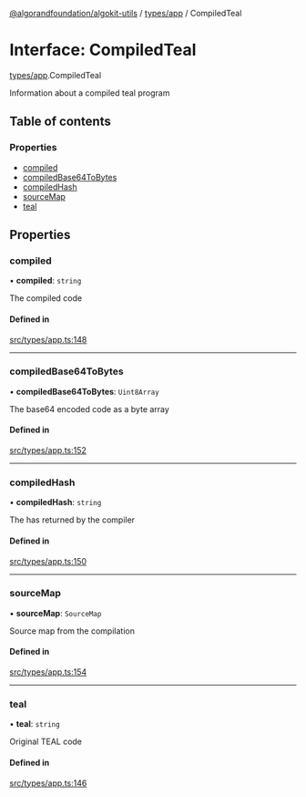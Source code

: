 [@algorandfoundation/algokit-utils](../README.md) / [types/app](../modules/types_app.md) / CompiledTeal

# Interface: CompiledTeal

[types/app](../modules/types_app.md).CompiledTeal

Information about a compiled teal program

## Table of contents

### Properties

- [compiled](types_app.CompiledTeal.md#compiled)
- [compiledBase64ToBytes](types_app.CompiledTeal.md#compiledbase64tobytes)
- [compiledHash](types_app.CompiledTeal.md#compiledhash)
- [sourceMap](types_app.CompiledTeal.md#sourcemap)
- [teal](types_app.CompiledTeal.md#teal)

## Properties

### compiled

• **compiled**: `string`

The compiled code

#### Defined in

[src/types/app.ts:148](https://github.com/algorandfoundation/algokit-utils-ts/blob/main/src/types/app.ts#L148)

___

### compiledBase64ToBytes

• **compiledBase64ToBytes**: `Uint8Array`

The base64 encoded code as a byte array

#### Defined in

[src/types/app.ts:152](https://github.com/algorandfoundation/algokit-utils-ts/blob/main/src/types/app.ts#L152)

___

### compiledHash

• **compiledHash**: `string`

The has returned by the compiler

#### Defined in

[src/types/app.ts:150](https://github.com/algorandfoundation/algokit-utils-ts/blob/main/src/types/app.ts#L150)

___

### sourceMap

• **sourceMap**: `SourceMap`

Source map from the compilation

#### Defined in

[src/types/app.ts:154](https://github.com/algorandfoundation/algokit-utils-ts/blob/main/src/types/app.ts#L154)

___

### teal

• **teal**: `string`

Original TEAL code

#### Defined in

[src/types/app.ts:146](https://github.com/algorandfoundation/algokit-utils-ts/blob/main/src/types/app.ts#L146)
